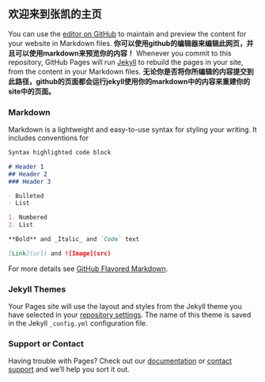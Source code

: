 ## 欢迎来到张凯的主页
You can use the [editor on GitHub](https://github.com/zhangkaikong/blog.kaijun.personal/edit/master/index.md) to maintain and preview the content for your website in Markdown files.
**你可以使用github的编辑器来编辑此网页，并且可以使用markdown来预览你的内容！**
Whenever you commit to this repository, GitHub Pages will run [Jekyll](https://jekyllrb.com/) to rebuild the pages in your site, from the content in your Markdown files.
**无论你是否将你所编辑的内容提交到此路径，github的页面都会运行jekyll使用你的markdown中的内容来重建你的site中的页面。**
### Markdown

Markdown is a lightweight and easy-to-use syntax for styling your writing. It includes conventions for

```markdown
Syntax highlighted code block

# Header 1
## Header 2
### Header 3

- Bulleted
- List

1. Numbered
2. List

**Bold** and _Italic_ and `Code` text

[Link](url) and ![Image](src)
```

For more details see [GitHub Flavored Markdown](https://guides.github.com/features/mastering-markdown/).

### Jekyll Themes

Your Pages site will use the layout and styles from the Jekyll theme you have selected in your [repository settings](https://github.com/zhangkaikong/blog.kaijun.personal/settings). The name of this theme is saved in the Jekyll `_config.yml` configuration file.

### Support or Contact

Having trouble with Pages? Check out our [documentation](https://help.github.com/categories/github-pages-basics/) or [contact support](https://github.com/contact) and we’ll help you sort it out.
